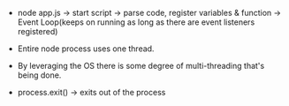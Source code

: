 
- node app.js -> start script -> parse code, register variables & function -> Event Loop(keeps on running as long as there are event listeners registered)

- Entire node process uses one thread.
- By leveraging the OS there is some degree of multi-threading that's being done.
- process.exit() -> exits out of the process